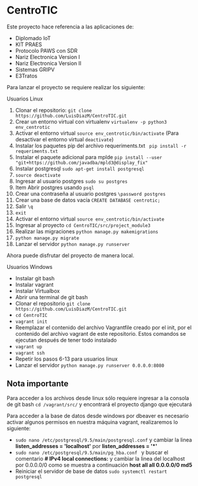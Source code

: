 # CentroTIC

Este proyecto hace referencia a las aplicaciones de:

* Diplomado IoT
* KIT PRAES
* Protocolo PAWS con SDR
* Nariz Electronica Version I
* Nariz Electronica Version II
* Sistemas GRIPV
* E3Tratos

Para lanzar el proyecto se requiere realizar los siguiente:

Usuarios Linux

1) Clonar el repositorio: `` git clone https://github.com/LuisDiazM/CentroTIC.git ``
2) Crear un entorno virtual con virtualenv `` virtualenv -p python3 env_centrotic ``
3) Activar el entorno virtual `` source env_centrotic/bin/activate ``
(Para desactivar el entorno virtual ``deactivate``)
4) Instalar los paquetes pip del archivo requeriments.txt `` pip install -r requeriments.txt``
5) Instalar el paquete adicional para mplde `` pip install --user "git+https://github.com/javadba/mpld3@display_fix" ``
6) Instalar postgresql ``sudo apt-get install postgresql``
7) ``source deactivate ``
7) Ingresar al usuario postgres ``sudo su postgres``
8) Item Abrir postgres usando ``psql``
9) Crear una contraseña al usuario postgres `` \password postgres ``
10) Crear una base de datos vacía ``CREATE DATABASE centrotic;``
11) Salir ``\q``
12) ``exit``
13) Activar el entorno virtual `` source env_centrotic/bin/activate ``
14) Ingresar al proyecto ``cd CentroTIC/src/project_module3``
13) Realizar las migraciones ``python manage.py makemigrations`` 
14) ``python manage.py migrate``
15) Lanzar el servidor ``python manage.py runserver``

Ahora puede disfrutar del proyecto de manera local.

Usuarios Windows
* Instalar git bash
* Instalar vagrant
* Instalar Virtualbox
* Abrir una terminal de git bash
* Clonar el repositorio `` git clone https://github.com/LuisDiazM/CentroTIC.git ``
* ``cd CentroTIC``
* ``vagrant init``
* Reemplazar el contenido del archivo Vagrantfile creado por el init, por el contenido del archivo vagrant de este repositorio.
Estos comandos se ejecutan después de tener todo instalado
* ``vagrant up``
* ``vagrant ssh`` 
* Repetir los pasos 6-13 para usuarios linux
* Lanzar el servidor ``python manage.py runserver 0.0.0.0:8080`` 

## Nota importante
Para acceder a los archivos desde linux sólo requiere ingresar a la consola de git bash ``cd /vagrant/src/`` y encontrará el proyecto django que ejecutará

Para acceder a la base de datos desde windows por dbeaver es necesario activar algunos permisos en nuestra máquina vagrant, realizaremos lo siguiente:

* ``sudo nano /etc/postgresql/9.5/main/postgresql.conf`` y cambiar la linea **listen_addresses = 'localhost'** por **listen_addresses = '*'** 
* ``sudo nano /etc/postgresql/9.5/main/pg_hba.conf ``	y buscar el comentario **# IPv4 local connections:** y cambiar la linea del localhost por 0.0.0.0/0 como se muestra a continuación **host all all 0.0.0.0/0 md5**
* Reiniciar el servidor de base de datos ``sudo systemctl restart postgresql``
